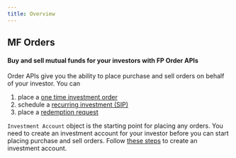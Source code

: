 ```yaml
---
title: Overview
---
```

## MF Orders
#### Buy and sell mutual funds for your investors with FP Order APIs

Order APIs give you the ability to place purchase and sell orders on behalf of your investor. You can  
1. place a [one time investment order](/mf-transactions/onetime-purchases)
2. schedule a [recurring investment (SIP)](/mf-transactions/recurring-purchases)
3. place a [redemption request](/mf-transactions/onetime-redemptions)

`Investment Account` object is the starting point for placing any orders. You need to create an investment account for your investor before you can start placing purchase and sell orders. Follow [these steps](/mf-transactions/investment-account) to create an investment account.
